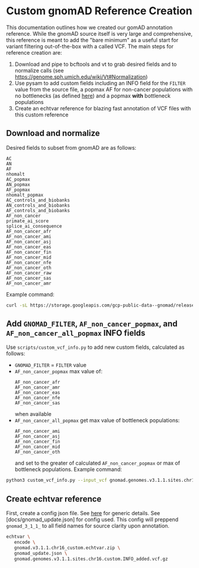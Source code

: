 # Custom gnomAD Reference Creation
This documentation outlines how we created our gomAD annotation reference.
While the gnomAD source itself is very large and comprehensive, this reference is meant to add the "bare minimum" as a useful start for variant filtering out-of-the-box with a called VCF.
The main steps for reference creation are:
1. Download and pipe to bcftools and vt to grab desired fields and to normalize calls (see https://genome.sph.umich.edu/wiki/Vt#Normalization)
1. Use pysam to add custom fields including an INFO field for the `FILTER` value from the source file, a popmax AF for non-cancer populations with no bottlenecks (as defined [here](https://gnomad.broadinstitute.org/help/faf)) and a popmax __with__ bottleneck populations
1. Create an echtvar reference for blazing fast annotation of VCF files with this custom reference

## Download and normalize
Desired fields to subset from gnomAD are as follows:
```
AC
AN
AF
nhomalt
AC_popmax
AN_popmax
AF_popmax
nhomalt_popmax
AC_controls_and_biobanks
AN_controls_and_biobanks
AF_controls_and_biobanks
AF_non_cancer
primate_ai_score
splice_ai_consequence
AF_non_cancer_afr
AF_non_cancer_ami
AF_non_cancer_asj
AF_non_cancer_eas
AF_non_cancer_fin
AF_non_cancer_mid
AF_non_cancer_nfe
AF_non_cancer_oth
AF_non_cancer_raw
AF_non_cancer_sas
AF_non_cancer_amr
```
Example command:
```sh
curl -sL https://storage.googleapis.com/gcp-public-data--gnomad/release/3.1.1/vcf/genomes/gnomad.genomes.v3.1.1.sites.chr16.vcf.bgz | bcftools annotate --threads 4  -x '^INFO/AF_non_cancer,^INFO/AF_non_cancer_afr,^INFO/AF_non_cancer_ami,^INFO/AF_non_cancer_asj,^INFO/AF_non_cancer_eas,^INFO/AF_non_cancer_fin,^INFO/AF_non_cancer_mid,^INFO/AF_non_cancer_nfe,^INFO/AF_non_cancer_oth,^INFO/AF_non_cancer_raw,^INFO/AF_non_cancer_sas,^INFO/AF_non_cancer_amr,^INFO/AC,^INFO/AN,^INFO/AF,^INFO/nhomalt,^INFO/AC_popmax,^INFO/AN_popmax,^INFO/AF_popmax,^INFO/nhomalt_popmax,^INFO/AC_controls_and_biobanks,^INFO/AN_controls_and_biobanks,^INFO/AF_controls_and_biobanks,^INFO/AF_non_cancer,^INFO/primate_ai_score,^INFO/splice_ai_consequence' | /vt/vt normalize - -n -r Homo_sapiens_assembly38.fasta  | bgzip -@4 -c > gnomad.genomes.v3.1.1.sites.chr16.bcftools_INFO_subset.vt_norm.vcf.gz
```
## Add `GNOMAD_FILTER`, `AF_non_cancer_popmax`, and `AF_non_cancer_all_popmax` INFO fields
Use `scripts/custom_vcf_info.py` to add new custom fields, calculated as follows:
 - `GNOMAD_FILTER` = `FILTER` value
 - `AF_non_cancer_popmax` max value of:
   ```
   AF_non_cancer_afr
   AF_non_cancer_amr
   AF_non_cancer_eas
   AF_non_cancer_nfe
   AF_non_cancer_sas
   ```
   when available
 - `AF_non_cancer_all_popmax` get max value of bottleneck populations:
   ```
   AF_non_cancer_ami
   AF_non_cancer_asj
   AF_non_cancer_fin
   AF_non_cancer_mid
   AF_non_cancer_oth
   ```
   and set to the greater of calculated `AF_non_cancer_popmax` or max of bottleneck populations.
Example command:
```sh
python3 custom_vcf_info.py --input_vcf gnomad.genomes.v3.1.1.sites.chr16.bcftools_INFO_subset.vt_norm.vcf.gz --output_basename gnomad.genomes.v3.1.1.sites.chr16.custom --threads 2
```
## Create echtvar reference
First, create a config json file. See [here](https://github.com/brentp/echtvar#configuration-file-for-encode) for generic details. See [docs/gnomad_update.json] for config used. This config will preppend `gnomad_3_1_1_` to all field names for source clarity upon annotation.
```sh
echtvar \
   encode \
   gnomad.v3.1.1.chr16_custom.echtvar.zip \
   gnomad_update.json \
   gnomad.genomes.v3.1.1.sites.chr16.custom.INFO_added.vcf.gz
```